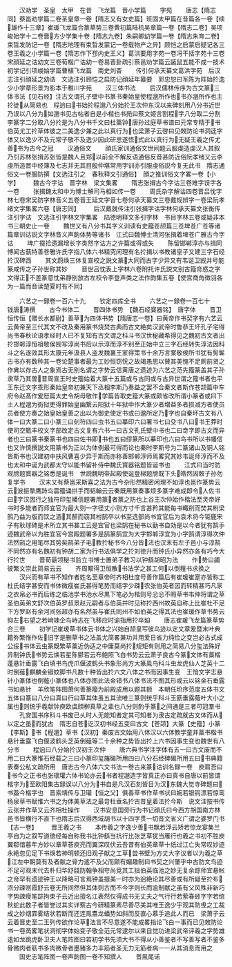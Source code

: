 <!-- { "loadSidebar": true } -->
　　汉劝学　圣皇　太甲　在昔　飞龙篇　晋小学篇
　　字苑
　　唐志【隋志同】蔡邕劝学篇二卷圣皇章一卷【隋志又有女史篇】班固太甲篇在昔篇各一卷【续雄作十三章】崔瑗飞龙篇合篆草势三卷黄初篇陆机吴章篇一卷【隋志二卷】吴项峻始学十二卷晋方少学集十卷【隋志九卷】朱嗣卿幼学篇一卷【隋志朱育二卷】束晢发防记一卷【隋志地理有束晢发蒙记一卷载物产之异】顾恺之启蒙启疑记各三卷王羲之小学篇一卷【隋志作下邳内史王义】葛洪要用字苑一卷冯干括字苑十三卷宋顔延之诂幼文三卷荀楷广诂幼一卷易晋卦疏引蔡邕劝学篇云鼫鼠五能不成一技术初学记引项峻始学篇曹植飞龙篇　南史刘杳
　　传引何承天纂文葛洪字苑　后汉志注引顔延之幼诰　文选注引顾恺之启防记顔延年纂要　郭忠恕曰军陈为阵始扵逸少小学章形景为影本于稚川字苑
　　汉三体书法
　　后汉儒林传序为古文篆三体书法【见石经】注古文谓孔子壁中书篆书秦始皇使程邈所作也书亦邈所作也主扵徒从简易也　程逈曰书始扵程邈八分始扵王次仲东汉以来碑刻用八分书近世乃误以八分为如邈书见古帖者自是小楷也书苑曰蔡文姫言割程字八分取二分割李篆字二分取八分扵是为八分书千文曰杜藁钟唐孙过庭草书谱曰元常专精于书伯英尤工扵草体彼之二美逸少兼之此以真行为也梁萧子云啓曰见敇防论书洞逹字体又以逸少不及元常子敬不及逸少因此研思遂悟式此以真行为无疑王羲之传尤善书为古今之冠
　　汉通俗文
　　顔氏家训通俗文世间题云服虔造虔汉人其叙乃引苏林张揖苏张皆是魏人且郑以前全不解反语通俗反音甚防近俗阮孝绪又云李虔所造晋中经簿及七志并无其目殷仲堪常用字训亦引服虔俗説今复无此书　隋志通俗文一卷服防撰【文选注引之　春秋释文引通俗】　顔之推训俗文字畧一卷【小学】
　　魏古今字诂　晋字林　梁文集畧
　　隋志张揖古今字诂三卷难字误字各一卷
　　张揖魏太和中为愽士解司马相如传一卷
　　周氏杂字解诂四卷晋吕忱字林七卷宋吴防字林音义五卷晋王延文字音七卷何承天纂文三卷戴规辨字一卷梁阮孝绪文字集畧六卷【唐志同】
　　后汉戴就传注引张揖字诂字林何承天纂文张衡传注引字诂　文选注引字林文字集畧　陆徳明释文多引字林　书目字林五卷或疑非本书三朝史止一卷
　　魏世又有八分书其字义训读有史籀苍颉篇三苍埤苍广苍等诸篇章训诂説文字林音义声韵体势等诸书　江式曰魏愽士清河张揖着埤苍广雅古今字诂
　　埤广掇拾遗漏增长字类然字诂方之许篇或得或失
　　陈留邯郸淳亦与揖同愽闻古蓺特善苍雅许氏字指八体六书精究闲理有名扵揖以书教诸皇子又建三字石经扵汉碑西
　　其文蔚焕三体复宣校之説文篆大同而古字少异又有韦诞卫觊并号能篆咸传之子孙世称其妙
　　晋世吕忱表上字林六卷附托许氏説文别古籀竒惑之字文得正不差篆意忱弟静别放古左校令李登声类之法作韵集五卷【使宫商角徴羽各为一篇而音读楚夏时有不同】

　　六艺之一録卷一百六十九
　　钦定四库全书
　　六艺之一録卷一百七十　　　钱唐涛撰
　　古今书体二
　　晋四体书势　【魏石经寳器铭】　唐字体
　　晋卫恒传恒【赠长水都尉】善草为四体书势【隋唐志一卷】曰黄帝作书契字有六艺云云黄帝至三代其文不改及秦用篆书烧焚古典而古文絶矣汉武帝时鲁恭王坏孔子宅得尚书春秋论语孝经时人已不复知有古文谓之科斗书汉世秘藏希得见之魏初古文者出扵邯郸淳恒祖敬侯觊写淳尚书后以示淳而淳不别至正始中立三字石经转失淳法因科斗之名遂效其形太康元年汲县人盗发魏襄王冡得策书十余万言案敬侯所书犹有髣髴古书亦有数种其一卷论楚事者最为工妙恒窃恱之故竭愚思以賛其美愧不足厠前贤之作兾以存古人之象焉古无别名谓之字势云信黄唐之遗迹为六艺之范先籀篆盖其子孙隶草乃其曽昔周宣王时史籀始着大篆十五篇或与古同或与古异世谓之籀书者也平王东迁文字乖形秦始皇帝初兼天下丞相李斯乃奏益之罢不合秦文者斯作苍颉篇中车府令赵髙作爰厯篇太史令胡母敬作学篇皆取史籀大篆或颇省改所谓小篆者或曰下土人程邈为衙狱吏得罪始皇幽繋云阳狱十年狱中作大篆少者増益多者损减方者使员员者使方奏之始皇始皇善之出以为御史使定书或曰邈所定乃字也自秦坏古文有八体一曰大篆二曰小篆三曰刻符四曰虫书五曰摹印六曰署书七曰殳书八曰书王莽时使司空甄丰校文字部改定古文复有六书一曰古文孔氏壁中书也二曰竒字即古文而异者也三曰篆书秦篆书也四曰佐书即书也五曰缪篆所以摹印也六曰鸟书所以书幡信也又许慎撰説文用篆书为正以为体例最可得而论也秦时李斯号为二篆诸山及铜人铭皆斯书也汉建初中扶风曹喜少异于斯而亦称善邯郸淳师焉畧究其妙韦诞师淳而不及也太和中诞为武都太守以能书留补侍中魏氏寳器铭题皆诞书也
　　江式曰当时防观牓题寳器之铭悉是诞书　世説魏明帝起殿使诞登梯题牓既下头皓然因敇子孙勿复学书
　　汉末又有蔡邕采斯喜之法为古今杂形然精密闲理不如淳也邕作篆势云云波振撆鹰跱鸟震籀诵拱手而韬翰云云秦既用篆奏事烦多篆字难成即令人佐书曰字汉因行之独符印玺幡信题署用篆者篆之防也上谷王次仲始作楷法至灵帝好书时多能者而师宜官为最大则一字径丈小则方寸千言甚矜其能每书輙削而焚其柎梁鹄乃益为版而饮之酒其醉而窃其柎鹄卒以书至选部尚书宜官后为袁术将今钜鹿宋子有耿球碑是术所立其书甚工云是宜官也梁鹄在秘书以勤书自効是以今者犹有鹄手迹魏武帝以为胜宜官今宫殿题署多是鹄篆鹄宜为大字邯郸淳宜为小字鹄谓淳得次仲法然鹄之用笔尽其势矣鹄弟子毛教扵秘书今八分皆法也汉末有左子邑小与淳鹄不同然亦有名魏初有钟胡二家为行书法俱学之扵刘徳升而钟氏小异然亦各有巧今大行扵世
　　晋荀朂领秘书监立书愽士置弟子教习以钟繇胡昭为法
　　作势曰蠲彼繁文崇此简易云云
　　齐周颙得卫恒散书法学之甚工何以倒薤书求换之
　　汉兴而有草书不知作者姓名至章帝时齐相杜度号善作篇后有崔瑗崔寔亦皆称工杜氏结字甚安而书体微瘦崔氏甚得笔势而结字少疎农张伯英者因而转精甚巧凡家之衣帛必书而后练之临池学书池水尽黒下笔必为楷则号忩忩不暇草书韦仲将谓之草圣伯英弟文舒次伯英罗叔景赵元嗣者与伯英并时见称扵西州故英自称上比崔杜不足下方罗赵有余河间张超亦有名然虽与崔氏同州不如伯英之得其法也崔瑗作草书势云抑左右望之若﨑竦企鸟峙志在飞移应时谕指用扵卒廹
　　唐志崔瑗飞龙篇篆草势合三卷
　　初学记崔瑗草书体云书体之兴始自颉皇写彼鸟迹以定文章爰暨末叶典籍弥繁惟作佐旧字是删草书之法盖尤简畧兼功并用爱日省力纯俭之变岂必古式成公绥书体云虫篆既繁草藁近伪适之中庸莫尚扵规矩有则用之简易八分玺法殊好异制钟氏书势云焕若星陈鬰若云布鲍照飞白书势云云萧子良古今篆文体有藁楷蓬悬针垂露飞白填书鸟虎爪偃波鹤头书象形尚方大篆鳯鸟科斗虫龙虎仙人芝英十二时倒薤麒麟金错蚊脚书凡数十种皆出扵六文八体之书而因事生变　王愔文字志悬针小篆体也倒薤小篆体也八体亦图此法金错书八体书法不图其形或云以铭金石垂露书如悬针　羊欣笔阵图萧何善篆籀为前殿成用以题其额　本朝任玠序范度五体书文五体曰篆曰八分曰真曰行曰草其体虽五其流唯三篆则统乎科斗玉筯垂露薤叶大小之属也则统乎羲献钟庾欧虞顔栁真草之辈也八分则酌乎篆之间通是三者可冠羣书
　　孔安国书序科斗书废已乆时人无能知者定其可知者为隶古定疏就古文体而从以定之虽而犹古　隋志自苍讫汉初书经五变曰古文【苍颉】大篆【史籀】小篆【李斯】书【程邈】草书【汉初】秦废古文始用八体汉以六体教学童并藁书楷书悬针垂露飞白偃波鹤头芝英倒薤等二十余种之势皆出扵上六书因事生变也魏世有八分书
　　程逈曰八分始扵汉初王次仲
　　唐六典书学注字体有五一曰古文废而不用二曰大篆惟石经载之三曰小篆印玺旛碣所用四曰八分石经碑碣所用五曰书典籍表奏公私文疏所用　唐志古今八体六文书法一卷古来篆诂训名録一卷　庾肩吾曰书今之正书也张瓌瓘六体书论亦云书者程邈造字皆真正亦曰真书自唐以前皆谓楷字为至欧阳集古録误以八分为书自是凡汉石刻皆目为汉东魏大觉寺碑题曰书葢今楷字也　晋索靖传与卫瓘【恒之父】俱善草书作草书状曰婉若银钩漂若惊鸾　杨泉草书赋惟六书之为体美草法之最竒杜垂名扵古昔皇着法扵今斯　说文注按书传云张并作草又云齐相杜操作
　　汉书安息国旁行为书记顔氏曰今西方胡国南方林邑书皆横行不直下也隋志后汉得西域胡书以十四字贯一切音文省义广谓之婆罗门书【志一卷】
　　晋王羲之书
　　本传羲之字逸少善书飘若浮云矫若惊龙宴集兰亭自为之叙写道徳经每自称我书比钟繇当抗行比张芝草犹当雁行也羲之书初不胜庾翼郗愔暮年方妙以章草荅庾亮而翼深叹伏云吾昔有伯英章草十纸过江亡失常叹妙迹永絶忽见足下书焕若神明顿还旧观子献之工草尝书壁为方丈大字议者以为羲之草江左中朝莫有及者献之骨力逺不及父而颇有媚趣制曰书契之兴肇乎中古防文鸟迹不足可观末代去朴归华舒牋防翰争相夸尚竞其工拙伯英临池之妙无复余踪师宜悬帐之竒罕有遗迹钟王以降略可言焉钟虽擅美一时亦为逈絶论其尽善或有所疑至扵布浓分疎宻霞舒云卷无所间然但其体则古而不今字则长而逾制献之虽有父风殊非新巧字势疎瘦笔踪拘束子云近出擅名江表然仅得成书无丈夫之气行行若萦春蚓字字若绾秋蛇此数子者皆誉过其实详察古今研精篆素尽善尽美其唯王逸少乎观其防曵之工裁成之妙烟霏雾结状若断而还连鳯翥龙蟠势如斜而反直心慕手追此人而已　梁萧子云云着晋史至二王列传欲作论草法言不尽意遂不能成畧指论飞白一事而已见敇防论书一卷啇畧笔状洞彻字体始变子敬全范元常逮尔以来自觉功进梁武帝评羲之字势雄逺如龙跳虎卧卫夫人笔阵图曰若初学书先须大书不得从小善鉴者不写善写者不鉴多骨微肉者筋书多肉微骨者墨猪多力丰筋者圣无力无筋者病一一从其消息而用之
　　国史志笔阵图一卷声韵图一卷不知撰人
　　晋鳯尾诺
